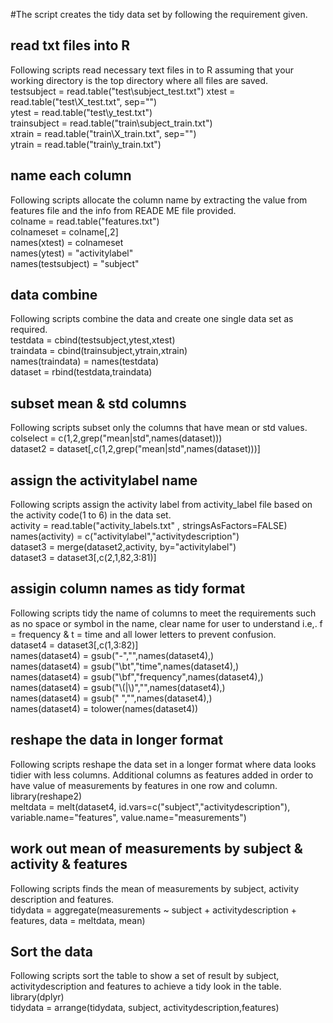 #The script creates the tidy data set by following the requirement given.

## read txt files into R
Following scripts read necessary text files in to R assuming that your working directory is the top directory where all files are saved.  
	testsubject = read.table("test\\subject_test.txt") 
	xtest = read.table("test\\X_test.txt", sep="")  
	ytest = read.table("test\\y_test.txt")  
	trainsubject = read.table("train\\subject_train.txt")  
	xtrain = read.table("train\\X_train.txt", sep="")  
	ytrain = read.table("train\\y_train.txt") 

## name each column
Following scripts allocate the column name by extracting the value from features file and the info from READE ME file provided.  
	colname = read.table("features.txt")  
	colnameset = colname[,2]  
	names(xtest) = colnameset  
	names(ytest) = "activitylabel"  
	names(testsubject) = "subject"  
	
## data combine
Following scripts combine the data and create one single data set as required.  
	testdata = cbind(testsubject,ytest,xtest)  
	traindata = cbind(trainsubject,ytrain,xtrain)  
	names(traindata) = names(testdata)  
	dataset = rbind(testdata,traindata)  
	
## subset mean & std columns
Following scripts subset only the columns that have mean or std values.  
	colselect = c(1,2,grep("mean|std",names(dataset)))  
	dataset2 = dataset[,c(1,2,grep("mean|std",names(dataset)))]  
	
## assign the activitylabel name
Following scripts assign the activity label from activity_label file based on the activity code(1 to 6) in the data set.  
	activity = read.table("activity_labels.txt" , stringsAsFactors=FALSE)  
	names(activity) = c("activitylabel","activitydescription")  
	dataset3 = merge(dataset2,activity, by="activitylabel")  
	dataset3 = dataset3[,c(2,1,82,3:81)]

## assigin column names as tidy format
Following scripts tidy the name of columns to meet the requirements such as no space or symbol in the name, clear name for user to understand i.e,. f = frequency & t = time and all lower letters to prevent confusion.  
	dataset4 = dataset3[,c(1,3:82)]  
	names(dataset4) = gsub("-","",names(dataset4),)  
	names(dataset4) = gsub("\\bt","time",names(dataset4),)  
	names(dataset4) = gsub("\\bf","frequency",names(dataset4),)  
	names(dataset4) = gsub("\\(|\\)","",names(dataset4),)  
	names(dataset4) = gsub(" ","",names(dataset4),)  
	names(dataset4) = tolower(names(dataset4))  
	
## reshape the data in longer format
Following scripts reshape the data set in a longer format where data looks tidier with less columns. Additional columns as features added in order to have value of measurements by features in one row and column.  
	library(reshape2)  
	meltdata = melt(dataset4, id.vars=c("subject","activitydescription"), variable.name="features", value.name="measurements")  
	
## work out mean of measurements by subject & activity & features
Following scripts finds the mean of measurements by subject, activity description and features.  
	tidydata = aggregate(measurements ~ subject + activitydescription + features, data = meltdata, mean)

## Sort the data
Following scripts sort the table to show a set of result by subject, activitydescription and features to achieve a tidy look in the table.  
	library(dplyr)  
	tidydata = arrange(tidydata, subject, activitydescription,features)  
	